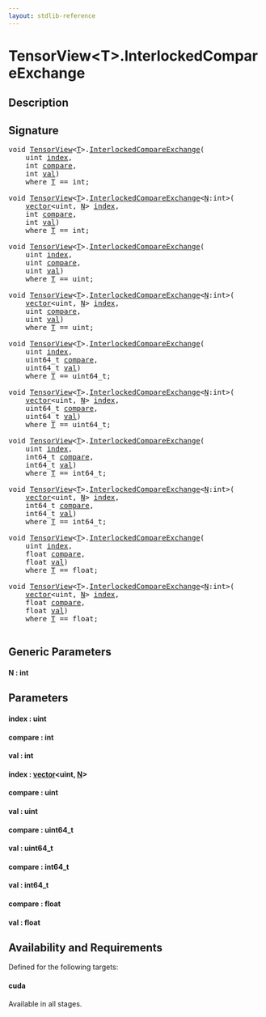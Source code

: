 ```yaml
---
layout: stdlib-reference
---
```


# TensorView\<T\>\.InterlockedCompareExchange

## Description





## Signature 

<pre>
<span class="code_keyword">void</span> <a href="index.md" class="code_type">TensorView</a>&lt;<a href="index.md#typeparam-T" class="code_type">T</a>&gt;.<a href="interlockedcompareexchange-0bi.md">InterlockedCompareExchange</a>(
    <span class="code_keyword">uint</span> <a href="interlockedcompareexchange-0bi.md#decl-index" class="code_param">index</a>,
    <span class="code_keyword">int</span> <a href="interlockedcompareexchange-0bi.md#decl-compare" class="code_param">compare</a>,
    <span class="code_keyword">int</span> <a href="interlockedcompareexchange-0bi.md#decl-val" class="code_param">val</a>)
    <span class='code_keyword'>where</span> <a href="index.md#typeparam-T" class="code_type">T</a> == <span class="code_keyword">int</span>;

<span class="code_keyword">void</span> <a href="index.md" class="code_type">TensorView</a>&lt;<a href="index.md#typeparam-T" class="code_type">T</a>&gt;.<a href="interlockedcompareexchange-0bi.md">InterlockedCompareExchange</a>&lt;<a href="interlockedcompareexchange-0bi.md#decl-N" class="code_var">N</a>:<span class="code_keyword">int</span>&gt;(
    <a href="../vector/index.md" class="code_type">vector</a>&lt;<span class="code_keyword">uint</span>, <a href="interlockedcompareexchange-0bi.md#decl-N" class="code_var">N</a>&gt; <a href="interlockedcompareexchange-0bi.md#decl-index" class="code_param">index</a>,
    <span class="code_keyword">int</span> <a href="interlockedcompareexchange-0bi.md#decl-compare" class="code_param">compare</a>,
    <span class="code_keyword">int</span> <a href="interlockedcompareexchange-0bi.md#decl-val" class="code_param">val</a>)
    <span class='code_keyword'>where</span> <a href="index.md#typeparam-T" class="code_type">T</a> == <span class="code_keyword">int</span>;

<span class="code_keyword">void</span> <a href="index.md" class="code_type">TensorView</a>&lt;<a href="index.md#typeparam-T" class="code_type">T</a>&gt;.<a href="interlockedcompareexchange-0bi.md">InterlockedCompareExchange</a>(
    <span class="code_keyword">uint</span> <a href="interlockedcompareexchange-0bi.md#decl-index" class="code_param">index</a>,
    <span class="code_keyword">uint</span> <a href="interlockedcompareexchange-0bi.md#decl-compare" class="code_param">compare</a>,
    <span class="code_keyword">uint</span> <a href="interlockedcompareexchange-0bi.md#decl-val" class="code_param">val</a>)
    <span class='code_keyword'>where</span> <a href="index.md#typeparam-T" class="code_type">T</a> == <span class="code_keyword">uint</span>;

<span class="code_keyword">void</span> <a href="index.md" class="code_type">TensorView</a>&lt;<a href="index.md#typeparam-T" class="code_type">T</a>&gt;.<a href="interlockedcompareexchange-0bi.md">InterlockedCompareExchange</a>&lt;<a href="interlockedcompareexchange-0bi.md#decl-N" class="code_var">N</a>:<span class="code_keyword">int</span>&gt;(
    <a href="../vector/index.md" class="code_type">vector</a>&lt;<span class="code_keyword">uint</span>, <a href="interlockedcompareexchange-0bi.md#decl-N" class="code_var">N</a>&gt; <a href="interlockedcompareexchange-0bi.md#decl-index" class="code_param">index</a>,
    <span class="code_keyword">uint</span> <a href="interlockedcompareexchange-0bi.md#decl-compare" class="code_param">compare</a>,
    <span class="code_keyword">uint</span> <a href="interlockedcompareexchange-0bi.md#decl-val" class="code_param">val</a>)
    <span class='code_keyword'>where</span> <a href="index.md#typeparam-T" class="code_type">T</a> == <span class="code_keyword">uint</span>;

<span class="code_keyword">void</span> <a href="index.md" class="code_type">TensorView</a>&lt;<a href="index.md#typeparam-T" class="code_type">T</a>&gt;.<a href="interlockedcompareexchange-0bi.md">InterlockedCompareExchange</a>(
    <span class="code_keyword">uint</span> <a href="interlockedcompareexchange-0bi.md#decl-index" class="code_param">index</a>,
    uint64_t <a href="interlockedcompareexchange-0bi.md#decl-compare" class="code_param">compare</a>,
    uint64_t <a href="interlockedcompareexchange-0bi.md#decl-val" class="code_param">val</a>)
    <span class='code_keyword'>where</span> <a href="index.md#typeparam-T" class="code_type">T</a> == uint64_t;

<span class="code_keyword">void</span> <a href="index.md" class="code_type">TensorView</a>&lt;<a href="index.md#typeparam-T" class="code_type">T</a>&gt;.<a href="interlockedcompareexchange-0bi.md">InterlockedCompareExchange</a>&lt;<a href="interlockedcompareexchange-0bi.md#decl-N" class="code_var">N</a>:<span class="code_keyword">int</span>&gt;(
    <a href="../vector/index.md" class="code_type">vector</a>&lt;<span class="code_keyword">uint</span>, <a href="interlockedcompareexchange-0bi.md#decl-N" class="code_var">N</a>&gt; <a href="interlockedcompareexchange-0bi.md#decl-index" class="code_param">index</a>,
    uint64_t <a href="interlockedcompareexchange-0bi.md#decl-compare" class="code_param">compare</a>,
    uint64_t <a href="interlockedcompareexchange-0bi.md#decl-val" class="code_param">val</a>)
    <span class='code_keyword'>where</span> <a href="index.md#typeparam-T" class="code_type">T</a> == uint64_t;

<span class="code_keyword">void</span> <a href="index.md" class="code_type">TensorView</a>&lt;<a href="index.md#typeparam-T" class="code_type">T</a>&gt;.<a href="interlockedcompareexchange-0bi.md">InterlockedCompareExchange</a>(
    <span class="code_keyword">uint</span> <a href="interlockedcompareexchange-0bi.md#decl-index" class="code_param">index</a>,
    int64_t <a href="interlockedcompareexchange-0bi.md#decl-compare" class="code_param">compare</a>,
    int64_t <a href="interlockedcompareexchange-0bi.md#decl-val" class="code_param">val</a>)
    <span class='code_keyword'>where</span> <a href="index.md#typeparam-T" class="code_type">T</a> == int64_t;

<span class="code_keyword">void</span> <a href="index.md" class="code_type">TensorView</a>&lt;<a href="index.md#typeparam-T" class="code_type">T</a>&gt;.<a href="interlockedcompareexchange-0bi.md">InterlockedCompareExchange</a>&lt;<a href="interlockedcompareexchange-0bi.md#decl-N" class="code_var">N</a>:<span class="code_keyword">int</span>&gt;(
    <a href="../vector/index.md" class="code_type">vector</a>&lt;<span class="code_keyword">uint</span>, <a href="interlockedcompareexchange-0bi.md#decl-N" class="code_var">N</a>&gt; <a href="interlockedcompareexchange-0bi.md#decl-index" class="code_param">index</a>,
    int64_t <a href="interlockedcompareexchange-0bi.md#decl-compare" class="code_param">compare</a>,
    int64_t <a href="interlockedcompareexchange-0bi.md#decl-val" class="code_param">val</a>)
    <span class='code_keyword'>where</span> <a href="index.md#typeparam-T" class="code_type">T</a> == int64_t;

<span class="code_keyword">void</span> <a href="index.md" class="code_type">TensorView</a>&lt;<a href="index.md#typeparam-T" class="code_type">T</a>&gt;.<a href="interlockedcompareexchange-0bi.md">InterlockedCompareExchange</a>(
    <span class="code_keyword">uint</span> <a href="interlockedcompareexchange-0bi.md#decl-index" class="code_param">index</a>,
    <span class="code_keyword">float</span> <a href="interlockedcompareexchange-0bi.md#decl-compare" class="code_param">compare</a>,
    <span class="code_keyword">float</span> <a href="interlockedcompareexchange-0bi.md#decl-val" class="code_param">val</a>)
    <span class='code_keyword'>where</span> <a href="index.md#typeparam-T" class="code_type">T</a> == <span class="code_keyword">float</span>;

<span class="code_keyword">void</span> <a href="index.md" class="code_type">TensorView</a>&lt;<a href="index.md#typeparam-T" class="code_type">T</a>&gt;.<a href="interlockedcompareexchange-0bi.md">InterlockedCompareExchange</a>&lt;<a href="interlockedcompareexchange-0bi.md#decl-N" class="code_var">N</a>:<span class="code_keyword">int</span>&gt;(
    <a href="../vector/index.md" class="code_type">vector</a>&lt;<span class="code_keyword">uint</span>, <a href="interlockedcompareexchange-0bi.md#decl-N" class="code_var">N</a>&gt; <a href="interlockedcompareexchange-0bi.md#decl-index" class="code_param">index</a>,
    <span class="code_keyword">float</span> <a href="interlockedcompareexchange-0bi.md#decl-compare" class="code_param">compare</a>,
    <span class="code_keyword">float</span> <a href="interlockedcompareexchange-0bi.md#decl-val" class="code_param">val</a>)
    <span class='code_keyword'>where</span> <a href="index.md#typeparam-T" class="code_type">T</a> == <span class="code_keyword">float</span>;

</pre>

## Generic Parameters

####  <a id="decl-N"></a>N  : int

## Parameters

####  <a id="decl-index"></a>index  : uint
####  <a id="decl-compare"></a>compare  : int
####  <a id="decl-val"></a>val  : int
####  <a id="decl-index"></a>index  : [vector](../vector/index.md)\<uint, [N](../vector/index.md#decl-N)\>
####  <a id="decl-compare"></a>compare  : uint
####  <a id="decl-val"></a>val  : uint
####  <a id="decl-compare"></a>compare  : uint64\_t
####  <a id="decl-val"></a>val  : uint64\_t
####  <a id="decl-compare"></a>compare  : int64\_t
####  <a id="decl-val"></a>val  : int64\_t
####  <a id="decl-compare"></a>compare  : float
####  <a id="decl-val"></a>val  : float

## Availability and Requirements

Defined for the following targets:

#### cuda
Available in all stages.




<script>
// Fix .md links to .html when on ReadTheDocs
if (window.location.hostname.includes('readthedocs') || 
    window.location.hostname.includes('rtfd.io')) {
  document.addEventListener('DOMContentLoaded', function() {
    const links = document.querySelectorAll('a');
    links.forEach(link => {
      const href = link.getAttribute('href');
      if (href && href.includes('.md')) {
        // This regex will handle .md links with or without fragment identifiers or query parameters
        link.href = link.href.replace(/(.+)\.md(#[^?]*)?(\?.*)?$/, '$1.html$2$3');
      }
    });
  });
}
</script>
